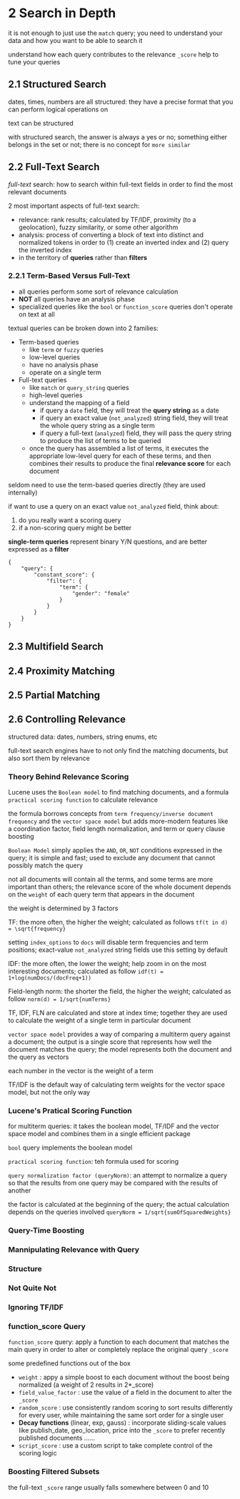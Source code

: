 # 2 Search in Depth

it is not enough to just use the `match` query; you need to understand your data and how you want to be able to search it

understand how each query contributes to the relevance `_score` help to tune your queries

## 2.1 Structured Search

dates, times, numbers are all structured: they have a precise format that you can perform logical operations on

text can be structured

with structured search, the answer is always a yes or no; something either belongs in the set or not; there is no concept for `more similar`

## 2.2 Full-Text Search

*full-text* search: how to search within full-text fields in order to find the most relevant documents 

2 most important aspects of full-text search: 

* relevance: rank results; calculated by TF/IDF, proximity (to a geolocation), fuzzy similarity, or some other algorithm
* analysis: process of converting a block of text into distinct and normalized tokens in order to (1) create an inverted index and (2) query the inverted index
* in the territory of **queries** rather than **filters**

### 2.2.1 Term-Based Versus Full-Text

* all queries perform some sort of relevance calculation
* **NOT** all queries have an analysis phase
* specialized queries like the `bool` or `function_score` queries don't operate on text at all

textual queries can be broken down into 2 families: 

* Term-based queries
    * like `term` or `fuzzy` queries
    * low-level queries
    * have no analysis phase
    * operate on a single term
* Full-text queries
    * like `match` or `query_string` queries
    * high-level queries
    * understand the mapping of a field
        * if query a `date` field, they will treat the **query string** as a date
        * if query an exact value (`not_analyzed`) string field, they will treat the whole query string as a single term
        * if query a full-text (`analyzed`) field, they will pass the query string to produce the list of terms to be queried
    * once the query has assembled a list of terms, it executes the appropriate low-level query for each of these terms, and then combines their results to produce the final **relevance score** for each document

seldom need to use the term-based queries directly (they are used internally)

if want to use a query on an exact value `not_analyzed` field, think about:

1. do you really want a scoring query
2. if a non-scoring query might be better

**single-term queries** represent binary Y/N questions, and are better expressed as a **filter**

```elasticsearch
{
    "query": {
        "constant_score": {
            "filter": {
                "term": {
                    "gender": "female"
                }
            }
        }
    }
}
```

## 2.3 Multifield Search

## 2.4 Proximity Matching

## 2.5 Partial Matching

## 2.6 Controlling Relevance

structured data: dates, numbers, string enums, etc

full-text search engines have to not only find the matching documents, but also sort them by relevance

### Theory Behind Relevance Scoring

Lucene uses the `Boolean model` to find matching documents, and a formula `practical scoring function` to calculate relevance

the formula borrows concepts from `term frequency/inverse document frequency` and the `vector space model` but adds more-modern features like a coordination factor, field length normalization, and term or query clause boosting

`Boolean Model` simply applies the `AND`, `OR`, `NOT` conditions expressed in the query; it is simple and fast; used to exclude any document that cannot possibly match the query

not all documents will contain all the terms, and some terms are more important than others; the relevance score of the whole document depends on the `weight` of each query term that appears in the document

the weight is determined by 3 factors

TF: the more often, the higher the weight; calculated as follows `tf(t in d) = \sqrt{frequency}`

setting `index_options` to `docs` will disable term frequencies and term positions; exact-value `not_analyzed` string fields use this setting by default

IDF: the more often, the lower the weight; help zoom in on the most interesting documents; calculated as follow `idf(t) = 1+log(numDocs/(docFreq+1))`

Field-length norm: the shorter the field, the higher the weight; calculated as follow `norm(d) = 1/sqrt{numTerms}`

TF, IDF, FLN are calculated and store at index time; together they are used to calculate the weight of a single term in particular document

`vector space model` provides a way of comparing a multiterm query against a document; the output is a single score that represents how well the document matches the query; the model represents both the document and the query as vectors

each number in the vector is the weight of a term

TF/IDF is the default way of calculating term weights for the vector space model, but not the only way

### Lucene's Pratical Scoring Function

for multiterm queries: it takes the boolean model, TF/IDF and the vector space model and combines them in a single efficient package

`bool` query implements the boolean model

`practical scoring function`: teh formula used for scoring

`query normalization factor (queryNorm)`: an attempt to normalize a query so that the results from one query may be compared with the results of another

the factor is calculated at the beginning of the query; the actual calculation depends on the queries involved `queryNorm = 1/sqrt{sumOfSquaredWeights}`



### Query-Time Boosting

### Mannipulating Relevance with Query

### Structure

### Not Quite Not

### Ignoring TF/IDF

### function_score Query

`function_score` query: apply a function to each document that matches the main query in order to alter or completely replace the original query `_score`

some predefined functions out of the box

- `weight`                                 : appy a simple boost to each document without the boost being normalized (a weight of 2 results in 2*_score)
- `field_value_factor`                     : use the value of a field in the document to alter the `_score`
- `random_score`                           : use consistently random scoring to sort results differently for every user, while maintaining the same sort order for a single user
- **Decay functions** (linear, exp, gauss) : incorporate sliding-scale values like publish_date, geo_location, price into the `_score` to prefer recently published documents ......
- `script_score`                           : use a custom script to take complete control of the scoring logic

### Boosting Filtered Subsets

the full-text `_score` range usually falls somewhere between 0 and 10

